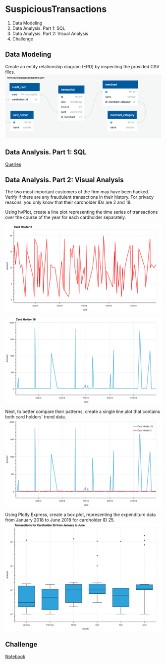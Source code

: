 # SuspiciousTransactions
1. Data Modeling
2. Data Analysis. Part 1: SQL
3. Data Analysis. Part 2: Visual Analysis
4. Challenge

## Data Modeling

Create an entity relationship diagram (ERD) by inspecting the provided CSV files.
![](images/ERD.png)

## Data Analysis. Part 1: SQL

[Queries](sql/queries.sql)

## Data Analysis. Part 2: Visual Analysis

The two most important customers of the firm may have been hacked. Verify if there are any fraudulent transactions in their history. For privacy reasons, you only know that their cardholder IDs are 2 and 18.

Using hvPlot, create a line plot representing the time series of transactions over the course of the year for each cardholder separately. 

![](images/cardholder_2.png)  

![](images/cardholder_18.png) 

Next, to better compare their patterns, create a single line plot that contains both card holders' trend data.  
![](images/combined_plot.png)

Using Plotly Express, create a box plot, representing the expenditure data from January 2018 to June 2018 for cardholder ID 25.
![](images/box_plot.png)

## Challenge

[Notebook](challenge.ipynb)

